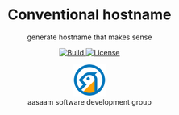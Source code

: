 <div align="center">
  <h1>
    Conventional hostname
  </h1>
  <p>
    generate hostname that makes sense
  </p>
  <p>
    <a href="https://github.com/aasaam/conventional-hostname/actions/workflows/pages/pages-build-deployment" target="_blank">
      <img src="https://github.com/aasaam/conventional-hostname/actions/workflows/pages/pages-build-deployment/badge.svg" alt="Build" />
    </a>
    <a href="https://github.com/aasaam/conventional-hostname/blob/master/LICENSE">
      <img alt="License" src="https://img.shields.io/github/license/aasaam/conventional-hostname">
    </a>
  </p>
</div>

<div>
  <p align="center">
    <img alt="aasaam software development group" width="64" src="https://raw.githubusercontent.com/aasaam/information/master/logo/aasaam.svg">
    <br />
    aasaam software development group
  </p>
</div>

